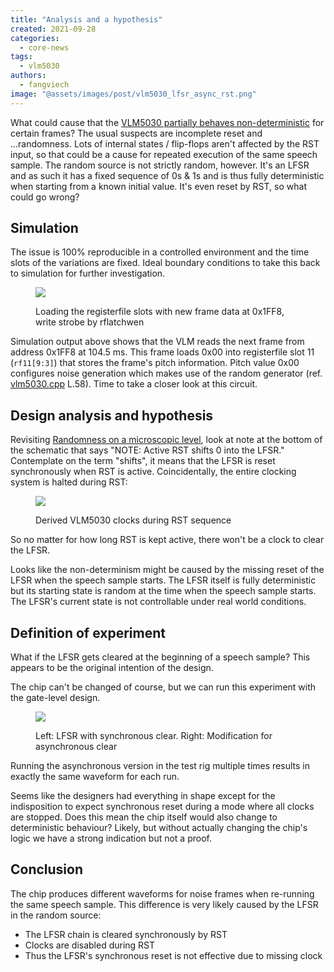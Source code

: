 ```yaml
---
title: "Analysis and a hypothesis"
created: 2021-09-28
categories: 
  - core-news
tags: 
  - vlm5030
authors: 
  - fangviech
image: "@assets/images/post/vlm5030_lfsr_async_rst.png"
---
```


What could cause that the [VLM5030 partially behaves non-deterministic](https://www.fpgaarcade.com/vlm5030-gate-level-design-validation-and-lock-step-comparison/) for certain frames? The usual suspects are incomplete reset and ...randomness. Lots of internal states / flip-flops aren't affected by the RST input, so that could be a cause for repeated execution of the same speech sample. The random source is not strictly random, however. It's an LFSR and as such it has a fixed sequence of 0s & 1s and is thus fully deterministic when starting from a known initial value. It's even reset by RST, so what could go wrong?

## Simulation

The issue is 100% reproducible in a controlled environment and the time slots of the variations are fixed. Ideal boundary conditions to take this back to simulation for further investigation.

<figure>

![](@assets/images/post/vlm5030_sim_destroy_gl_100ms.png)

<figcaption>Loading the registerfile slots with new frame data at 0x1FF8, write strobe by rflatchwen</figcaption>
</figure>

Simulation output above shows that the VLM reads the next frame from address 0x1FF8 at 104.5 ms. This frame loads 0x00 into registerfile slot 11 (`rf11[9:3]`) that stores the frame's pitch information. Pitch value 0x00 configures noise generation which makes use of the random generator (ref. [vlm5030.cpp](https://github.com/mamedev/mame/blob/7c721ed780a0be351b958543e2cece981c7827e3/src/devices/sound/vlm5030.cpp#L75) L.58). Time to take a closer look at this circuit.

## Design analysis and hypothesis

Revisiting [Randomness on a microscopic level](https://www.fpgaarcade.com/randomness-on-a-microscopic-level/), look at note at the bottom of the schematic that says "NOTE: Active RST shifts 0 into the LFSR." Contemplate on the term "shifts", it means that the LFSR is reset synchronously when RST is active. Coincidentally, the entire clocking system is halted during RST:

<figure>

![](@assets/images/post/vlm5030_sim_rst.png)

<figcaption>Derived VLM5030 clocks during RST sequence</figcaption>
</figure>

So no matter for how long RST is kept active, there won't be a clock to clear the LFSR.

Looks like the non-determinism might be caused by the missing reset of the LFSR when the speech sample starts. The LFSR itself is fully deterministic but its starting state is random at the time when the speech sample starts. The LFSR's current state is not controllable under real world conditions.

## Definition of experiment

What if the LFSR gets cleared at the beginning of a speech sample? This appears to be the original intention of the design.

The chip can't be changed of course, but we can run this experiment with the gate-level design.

<figure>

![](@assets/images/post/vlm5030_lfsr_async_rst.png)

<figcaption>Left: LFSR with synchronous clear. Right: Modification for asynchronous clear</figcaption>
</figure>

Running the asynchronous version in the test rig multiple times results in exactly the same waveform for each run.

Seems like the designers had everything in shape except for the indisposition to expect synchronous reset during a mode where all clocks are stopped. Does this mean the chip itself would also change to deterministic behaviour? Likely, but without actually changing the chip's logic we have a strong indication but not a proof.

## Conclusion

The chip produces different waveforms for noise frames when re-running the same speech sample. This difference is very likely caused by the LFSR in the random source:

- The LFSR chain is cleared synchronously by RST
- Clocks are disabled during RST
- Thus the LFSR's synchronous reset is not effective due to missing clock
